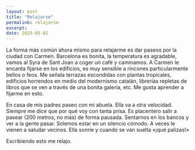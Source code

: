 ```yaml
---
layout: post
title: "Relajarse"
permalink: relajarse
excerpt: 
date: 2025-05-02
---
```


La forma más común ahora mismo para relajarme es dar paseos por la ciudad con Carmen. Barcelona es bonita, la temperatura es agradable, vamos al Syra de Sant Joan a coger un café y caminamos. A Carmen le encanta fijarse en los edificios, es muy sensible a rincones particularmente bellos o feos. Me señala terrazas escondidas con plantas tropicales, edificios horrendos en medio del modernismo catalán, librerías repletas de libros que se ven a través de una bonita galería, etc. Me gusta aprender a fijarme en esto.

En casa de mis padres paseo con mi abuela. Ella va a otra velocidad. Siempre me dice que por qué voy con tanta prisa. Es placentero salir a pasear (200 metros, no más) de forma pausada. Sentarnos en los bancos y ver a la gente pasar. Solemos estar en un silencio cómodo. A veces le vienen a saludar vecinos. Ella sonríe y cuando se van suelta «¡qué palizas!»


Escribiendo esto me relajo.